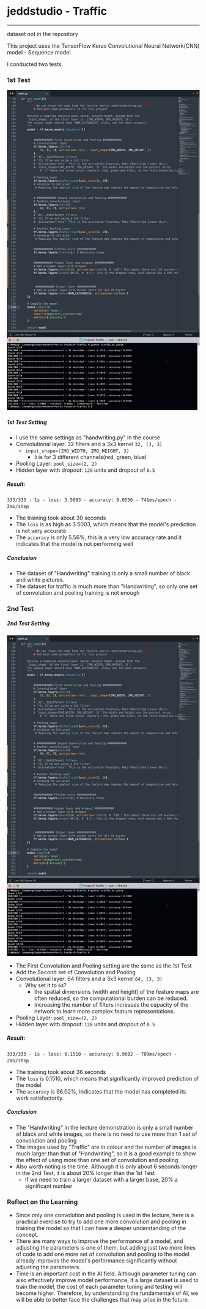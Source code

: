 # jeddstudio - Traffic
---
dataset not in the repository

This project uses the TensorFlow Keras Convolutional Neural Network(CNN) model - Sequence model

I conducted two tests.


### 1st Test
![1st_test](1st_test.png)
##### 1st Test Setting
- I use the same settings as "handwriting.py" in the course
- Convolutional layer: 32 filters and a 3x3 kernel `32, (3, 3)`
    - `input_shape=(IMG_WIDTH, IMG_HEIGHT, 3)`
        - `3` is for 3 different channels(red, green, blue)
- Pooling Layer: `pool_size=(2, 2)`
- Hidden layer with dropout: `128` units and dropout of `0.5`

##### Result: 
`333/333 - 1s - loss: 3.5003 - accuracy: 0.0556 - 741ms/epoch - 2ms/step`
- The training took about 30 seconds
- The `loss` is as high as 3.5003, which means that the model's prediction is not very accurate
- The `accuracy` is only 5.56%, this is a very low accuracy rate and it indicates that the model is not performing well

##### Conclusion
- The dataset of "Handwriting" training is only a small number of black and white pictures.
- The dataset for traffic is much more than "Handwriting", so only one set of convolution and pooling training is not enough



### 2nd Test
##### 2nd Test Setting
![2nd_test](2nd_test.png)
- The First Convolution and Pooling setting are the same as the 1st Test
- Add the Second set of Convolution and Pooling
- Convolutional layer: 64 filters and a 3x3 kernel `64, (3, 3)`
    - Why set it to `64`?
        - the spatial dimensions (width and height) of the feature maps are often reduced, so the computational burden can be reduced.
        - Increasing the number of filters increases the capacity of the network to learn more complex feature representations.
- Pooling Layer: `pool_size=(2, 2)`
- Hidden layer with dropout: `128` units and dropout of `0.5`

##### Result: 
`333/333 - 1s - loss: 0.1510 - accuracy: 0.9602 - 709ms/epoch - 2ms/step`
- The training took about 36 seconds
- The `loss` is 0.1510, which means that significantly improved prediction of the model
- The `accuracy` is 96.02%, Indicates that the model has completed its work satisfactorily.

##### Conclusion
- The "Handwriting" in the lecture demonstration is only a small number of black and white images, so there is no need to use more than 1 set of convolution and pooling
- The images used by "Traffic" are in colour and the number of images is much larger than that of "Handwriting", so it is a good example to show the effect of using more than one set of convolution and pooling
- Also worth noting is the time. Although it is only about 6 seconds longer in the 2nd Test, it is about 20% longer than the 1st Test
    - If we need to train a larger dataset with a larger base, 20% a significant number


### Reflect on the Learning
- Since only one convolution and pooling is used in the lecture, here is a practical exercise to try to add one more convolution and pooling in training the model so that I can have a deeper understanding of the concept.
- There are many ways to improve the performance of a model, and adjusting the parameters is one of them, but adding just two more lines of code to add one more set of convolution and pooling to the model already improves the model's performance significantly without adjusting the parameters.
- Time is an important cost in the AI field. Although parameter tuning can also effectively improve model performance, if a large dataset is used to train the model, the cost of each parameter tuning and testing will become higher. Therefore, by understanding the fundamentals of AI, we will be able to better face the challenges that may arise in the future.









